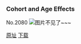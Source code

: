 ### Cohort and Age Effects
No.2080
![图片不见了~~~](https://imgs.xkcd.com/comics/cohort_and_age_effects.png)

[原址](https://xkcd.com//2080) [下载](https://imgs.xkcd.com/comics/cohort_and_age_effects.png)

